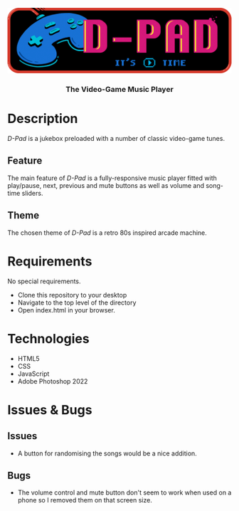 <p align="center">
   <img src="images/marquee.png">
</p>
<h3 align="center"> 
   The Video-Game Music Player
</h3>

# Description

*D-Pad* is a jukebox preloaded with a number of classic video-game tunes.

## Feature
The main feature of *D-Pad* is a fully-responsive music player fitted with play/pause, next, previous and mute buttons as well as volume and song-time sliders.

## Theme
The chosen theme of *D-Pad* is a retro 80s inspired arcade machine.

# Requirements
No special requirements.
- Clone this repository to your desktop
- Navigate to the top level of the directory
- Open index.html in your browser.

# Technologies
- HTML5
- CSS
- JavaScript
- Adobe Photoshop 2022

# Issues & Bugs

## Issues
- A button for randomising the songs would be a nice addition.

## Bugs
- The volume control and mute button don't seem to work when used on a phone so I removed them on that screen size.